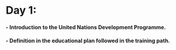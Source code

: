 # Day 1:

#### - Introduction to the United Nations Development Programme.
#### - Definition in the educational plan followed in the training path.
